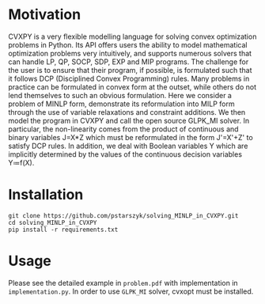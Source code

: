 # Motivation

CVXPY is a very flexible modelling language for solving convex optimization problems in Python. Its API offers users the 
ability to model mathematical optimization problems very intuitively, and supports numerous solvers that can handle LP, QP, 
SOCP, SDP, EXP and MIP programs. The challenge for the user is to ensure that their program, if possible, is formulated such 
that it follows DCP (Disciplined Convex Programming) rules. Many problems in practice can be formulated in convex form at the 
outset, while others do not lend themselves to such an obvious formulation. Here we consider a problem of MINLP form, 
demonstrate its reformulation into MILP form through the use of variable relaxations and constraint additions. We then model 
the program in CVXPY and call the open source GLPK_MI solver. In particular, the non-linearity comes from the product of 
continuous and binary variables J=X*Z which must be reformulated in the form J'=X'+Z' to satisfy DCP rules. In addition, 
we deal with Boolean variables Y which are implicitly determined by the values of the continuous decision variables Y≔f(X).

# Installation

```{r}
git clone https://github.com/pstarszyk/solving_MINLP_in_CVXPY.git
cd solving_MINLP_in_CVXPY
pip install -r requirements.txt
```

# Usage
Please see the detailed example in `problem.pdf` with implementation in `implementation.py`. In order to use `GLPK_MI` solver, 
cvxopt must be installed.

